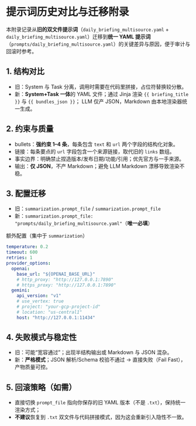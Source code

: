 
# 提示词历史对比与迁移附录

本附录记录从**旧的双文件提示词**（`daily_briefing_multisource.yaml` + `daily_briefing_multisource.yaml`）迁移到**统一 YAML 提示词**
（`prompts/daily_briefing_multisource.yaml`）的关键差异与原因，便于审计与回滚时参考。

## 1. 结构对比
- 旧：System 与 Task 分离，调用时需要在代码里拼接，占位符替换较分散。
- 新：**System+Task 一体**的 YAML 文件；通过 Jinja 渲染 `{{ briefing_title }}` 与 `{{ bundles_json }}`；
  LLM 仅产 JSON，Markdown 由本地渲染器统一生成。

## 2. 约束与质量
- bullets：**强约束 1–4 条**，每条包含 `text` 和 `url` 两个字段的结构化对象。
- 链接：每条要点的 `url` 字段包含一个来源链接，取代旧的 `links` 数组。
- 事实边界：明确禁止捏造版本/发布日期/功能/引用；优先官方与一手来源。
- 输出：**仅 JSON**，不产 Markdown；避免 LLM Markdown 漂移导致渲染不稳。

## 3. 配置迁移
- 旧：`summarization.prompt_file` / `summarization.prompt_file`
- 新：`summarization.prompt_file: "prompts/daily_briefing_multisource.yaml"`（**唯一必填**）

额外配置（集中于 `summarization`）
```yaml
temperature: 0.2
timeout: 600
retries: 1
provider_options:
  openai:
    base_url: "${OPENAI_BASE_URL}"
    # http_proxy: "http://127.0.0.1:7890"
    # https_proxy: "http://127.0.0.1:7890"
  gemini:
    api_version: "v1"
    # use_vertex: true
    # project: "your-gcp-project-id"
    # location: "us-central1"
    host: "http://127.0.0.1:11434"
```

## 4. 失败模式与稳定性
- 旧：可能“宽容通过”；出现半结构输出或 Markdown 与 JSON 混杂。
- 新：**严格模式**；JSON 解析/Schema 校验不通过 → 直接失败（Fail Fast），产物质量可控。

## 5. 回滚策略（如需）
- 直接切换 `prompt_file` 指向你保存的旧 YAML 版本（不是 `.txt`），保持统一渲染方式；
- **不建议**恢复到 `.txt` 双文件与代码拼接模式，因为这会重新引入隐性不一致。

